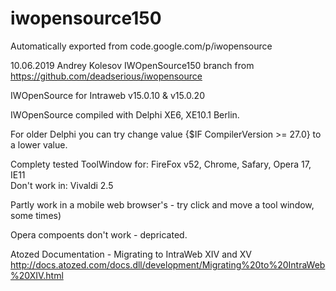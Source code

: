 # iwopensource150
Automatically exported from code.google.com/p/iwopensource

10.06.2019 Andrey Kolesov 
IWOpenSource150 branch from https://github.com/deadserious/iwopensource




IWOpenSource for Intraweb v15.0.10 & v15.0.20

IWOpenSource compiled with  Delphi XE6,  XE10.1 Berlin.

For older Delphi you can try change value {$IF CompilerVersion >= 27.0} to a lower value.

Complety tested ToolWindow for: FireFox v52, Chrome, Safary, Opera 17, IE11  
Don't work in: Vivaldi 2.5

Partly work in a mobile web browser's - try click and move a tool window, some times)

Opera compoents don't work - depricated.


Atozed Documentation - Migrating to IntraWeb XIV and XV
http://docs.atozed.com/docs.dll/development/Migrating%20to%20IntraWeb%20XIV.html
